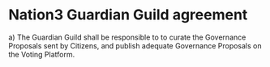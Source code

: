 

# Nation3 Guardian Guild agreement
a) The Guardian Guild shall be responsible to to curate the Governance Proposals sent by Citizens, and publish adequate Governance Proposals on the Voting Platform.